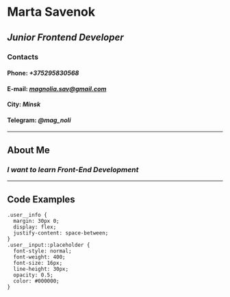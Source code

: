 # **Marta Savenok**
## *Junior Frontend Developer*

### Contacts
#### Phone: *+375295830568*
#### E-mail: *magnolia.sav@gmail.com*
#### City: *Minsk*
#### Telegram: *@mag_noli*
******

## About Me
### *I want to learn Front-End Development*
******

## Code Examples
```
.user__info {
  margin: 30px 0;
  display: flex;
  justify-content: space-between;
}
.user__input::placeholder {
  font-style: normal;
  font-weight: 400;
  font-size: 16px;
  line-height: 30px;
  opacity: 0.5;
  color: #000000;
}
```